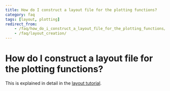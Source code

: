 ```yaml
---
title: How do I construct a layout file for the plotting functions?
category: faq
tags: [layout, plotting]
redirect_from:
    - /faq/how_do_i_construct_a_layout_file_for_the_plotting_functions/
    - /faq/layout_creation/
---
```


# How do I construct a layout file for the plotting functions?

This is explained in detail in the [layout tutorial](/tutorial/plotting/layout).
